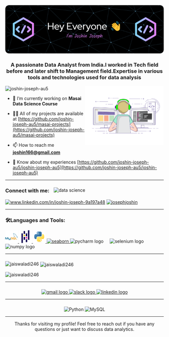 
<div align="center"> <img src="https://github.com/joshin-joseph-au5/joshin-joseph-au5/blob/main/github-header-image.png?raw=true"> </div>
<h3 align="center">A passionate Data Analyst from India.I worked in Tech field before and later shift to Management field.Expertise in various tools and technologies used for data analysis</h3>

<img align="right" alt="Coding" width="250" src="https://raw.githubusercontent.com/devSouvik/devSouvik/master/gif3.gif">


<p align="left"> <img src="https://komarev.com/ghpvc/?username=joshin-joseph-au5&label=Profile%20views&color=0e75b6&style=flat" alt="joshin-joseph-au5" /> </p>

- 🔭 I’m currently working on **Masai Data Science Course**

- 👨‍💻 All of my projects are available at [https://github.com/joshin-joseph-au5/masai-projects](https://github.com/joshin-joseph-au5/masai-projects)

- 📫 How to reach me **joshin166@gmail.com**

- 📄 Know about my experiences [https://github.com/joshin-joseph-au5/joshin-joseph-au5](https://github.com/joshin-joseph-au5/joshin-joseph-au5)

---

###
<img align="right" src="https://camo.githubusercontent.com/19db51af5f90f1b152bc0b9078f5fe97053955be5074f03f17019c70345bdcdb/68747470733a2f2f6d69726f2e6d656469756d2e636f6d2f6d61782f313336302f302a37513379765349765f7430696f4a2d5a2e676966" alt="data science" width="350" />
<h3 align="left">Connect with me:</h3>
 
<p align="left">

<a href="www.linkedin.com/in/joshin-joseph-9a197a48" target="blank"><img align="center" src="https://raw.githubusercontent.com/rahuldkjain/github-profile-readme-generator/master/src/images/icons/Social/linked-in-alt.svg" alt="www.linkedin.com/in/joshin-joseph-9a197a48" height="30" width="40" /></a>
<a href="https://www.instagram.com/josephjoshin/" target="blank"><img align="center" src="https://raw.githubusercontent.com/rahuldkjain/github-profile-readme-generator/master/src/images/icons/Social/instagram.svg" alt="josephjoshin" height="30" width="40" /></a>  

  
</p>

---

###
<h3 align="left">🛠️Languages and Tools:</h3>

<p align="left"> <a href="https://www.mysql.com/" target="_blank" rel="noreferrer"> <img src="https://raw.githubusercontent.com/devicons/devicon/master/icons/mysql/mysql-original-wordmark.svg" alt="mysql" width="40" height="40"/> </a> <a href="https://pandas.pydata.org/" target="_blank" rel="noreferrer"> <img src="https://raw.githubusercontent.com/devicons/devicon/2ae2a900d2f041da66e950e4d48052658d850630/icons/pandas/pandas-original.svg" alt="pandas" width="40" height="40"/> </a> <a href="https://www.python.org" target="_blank" rel="noreferrer"> <img src="https://raw.githubusercontent.com/devicons/devicon/master/icons/python/python-original.svg" alt="python" width="40" height="40"/> </a> <a href="https://seaborn.pydata.org/" target="_blank" rel="noreferrer"> <img src="https://seaborn.pydata.org/_images/logo-mark-lightbg.svg" alt="seaborn" width="40" height="40"/> </a> 
<img src="https://cdn.jsdelivr.net/gh/devicons/devicon/icons/pycharm/pycharm-original.svg" height="30" alt="pycharm logo"  />
  <img width="12" />
  <img src="https://cdn.jsdelivr.net/gh/devicons/devicon/icons/selenium/selenium-original.svg" height="30" alt="selenium logo"  />
  <img width="12" />
  <img src="https://cdn.jsdelivr.net/gh/devicons/devicon/icons/numpy/numpy-original.svg" height="30" alt="numpy logo"  />
  <img width="12" />
</p>


</p>

---

###

<p><img align="left" src="https://github-readme-stats.vercel.app/api/top-langs?username=joshin-joseph-au5&show_icons=true&locale=en&layout=compact" alt="jaiswaladi246" /></p>

<p>&nbsp;<img align="center" src="https://github-readme-stats.vercel.app/api?username=joshin-joseph-au5&show_icons=true&locale=en" alt="jaiswaladi246" /></p>

<p><img align="center" src="https://github-readme-streak-stats.herokuapp.com/?user=joshin-joseph-au5&" alt="jaiswaladi246" /></p>


---

###

<div align="center">
  <a href="mailto:joshin166@gmail.com">
  <img src="https://img.shields.io/static/v1?message=Gmail&logo=gmail&label=&color=D14836&logoColor=white&labelColor=&style=for-the-badge" height="35" alt="gmail logo" />
</a>
  <a href="https://app.slack.com/">
  <img src="https://img.shields.io/static/v1?message=Slack&logo=slack&label=&color=4A154B&logoColor=white&labelColor=&style=for-the-badge" height="35" alt="slack logo"  />
</a>
 <a href="https://linkedin.com/in/www.linkedin.com/in/ joshin-joseph-9a197a48">
  <img src="https://img.shields.io/static/v1?message=LinkedIn&logo=linkedin&label=&color=0077B5&logoColor=white&labelColor=&style=for-the-badge" height="35" alt="linkedin logo"  />
</a>
</a>

----

###

![Python](https://img.shields.io/badge/Python-3.8-blue) ![MySQL](https://img.shields.io/badge/MySQL-8.0-blue)

---

Thanks for visiting my profile! Feel free to reach out if you have any questions or just want to discuss data analytics.

</a>

  
 
  
</div>


